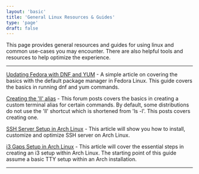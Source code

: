 ```yaml
---
layout: 'basic'
title: 'General Linux Resources & Guides'
type: 'page'
draft: false
---
```


This page provides general resources and guides for using linux and common use-cases you may encounter. There are also helpful tools and resources to help optimize the experience.

------

[Updating Fedora with DNF and YUM](https://www.fosslinux.com/93984/how-to-update-fedora-by-gui-and-command-line-ways.htm "Updating Fedora with DNF and YUM") - A simple article on covering the basics with the default package manager in Fedora Linux. This guide covers the basics in running dnf and yum commands.

[Creating the 'll' alias](https://forums.linuxmint.com/viewtopic.php?t=109177 "Creating the 'll' alias") - This forum posts covers the basics in creating a custom terminal alias for certain commands. By default, some distributions do not use the 'll' shortcut which is shortened from 'ls -l'. This posts covers creating one. 

[SSH Server Setup in Arch Linux](https://linuxhint.com/arch_linux_ssh_server/ "SSH Server Setup in Arch Linux") - This article will show you how to install, customize and optimize SSH server on Arch Linux. 

[i3 Gaps Setup in Arch Linux](https://low-orbit.net/arch-linux-how-to-install-i3-gaps "i3 Gaps Setup in Arch Linux") - This article will cover the essential steps in creating an i3 setup within Arch Linux. The starting point of this guide assume a basic TTY setup within an Arch installation.

------

